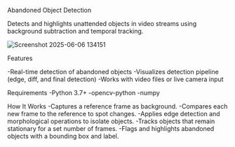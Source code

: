 Abandoned Object Detection


Detects and highlights unattended objects in video streams using background subtraction and temporal tracking.




![Screenshot 2025-06-06 134151](https://github.com/user-attachments/assets/3b8f28c2-b730-461b-9eba-07da93fec2ef)

Features

-Real-time detection of abandoned objects
-Visualizes detection pipeline (edge, diff, and final detection)
-Works with video files or live camera input

Requirements
-Python 3.7+
-opencv-python
-numpy

How It Works
-Captures a reference frame as background.
-Compares each new frame to the reference to spot changes.
-Applies edge detection and morphological operations to isolate objects.
-Tracks objects that remain stationary for a set number of frames.
-Flags and highlights abandoned objects with a bounding box and label.



